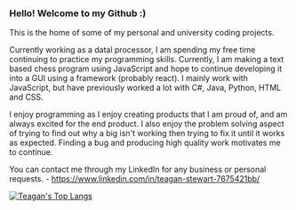 ### Hello! Welcome to my Github :)
This is the home of some of my personal and university coding projects. <br> 

Currently working as a datal processor, I am spending my free time continuing to practice my programming skills. Currently, I am making a text based chess program using JavaScript and hope to continue developing it into a GUI using a framework (probably react). I mainly work with JavaScript, but have previously worked a lot with C#, Java, Python, HTML and CSS.<br>

I enjoy programming as I enjoy creating products that I am proud of, and am always excited for the end product. I also enjoy the problem solving aspect of trying to find out why a big isn't working then trying to fix it until it works as expected. Finding a bug and producing high quality work motivates me to continue. <br>

You can contact me through my LinkedIn for any business or personal requests. - https://www.linkedin.com/in/teagan-stewart-7675421bb/ 

[![Teagan's Top Langs](https://github-readme-stats.vercel.app/api/top-langs/?username=teaganstewart&layout=compact&theme=jolly)](https://github.com/anuraghazra/github-readme-stats)

<!--
**teaganstewart/teaganstewart** is a ✨ _special_ ✨ repository because its `README.md` (this file) appears on your GitHub profile.

Here are some ideas to get you started:

- 🔭 I’m currently working on ...
- 🌱 I’m currently learning ...
- 👯 I’m looking to collaborate on ...
- 🤔 I’m looking for help with ...
- 💬 Ask me about ...
- 📫 How to reach me: ...
- 😄 Pronouns: ...
- ⚡ Fun fact: ...
-->
